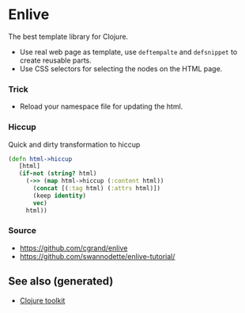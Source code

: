 # Enlive

The best template library for Clojure.

-   Use real web page as template, use `deftempalte` and `defsnippet` to create reusable parts.
-   Use CSS selectors for selecting the nodes on the HTML page.


### Trick

-   Reload your namespace file for updating the html.


### Hiccup

Quick and dirty transformation to hiccup

```clojure
(defn html->hiccup
   [html]
   (if-not (string? html)
     (->> (map html->hiccup (:content html))
       (concat [(:tag html) (:attrs html)])
       (keep identity)
       vec)
     html))
```


### Source

-   <https://github.com/cgrand/enlive>
-   <https://github.com/swannodette/enlive-tutorial/>


## See also (generated)

-   [Clojure toolkit](20200505124946-clj_toolkit.md)
